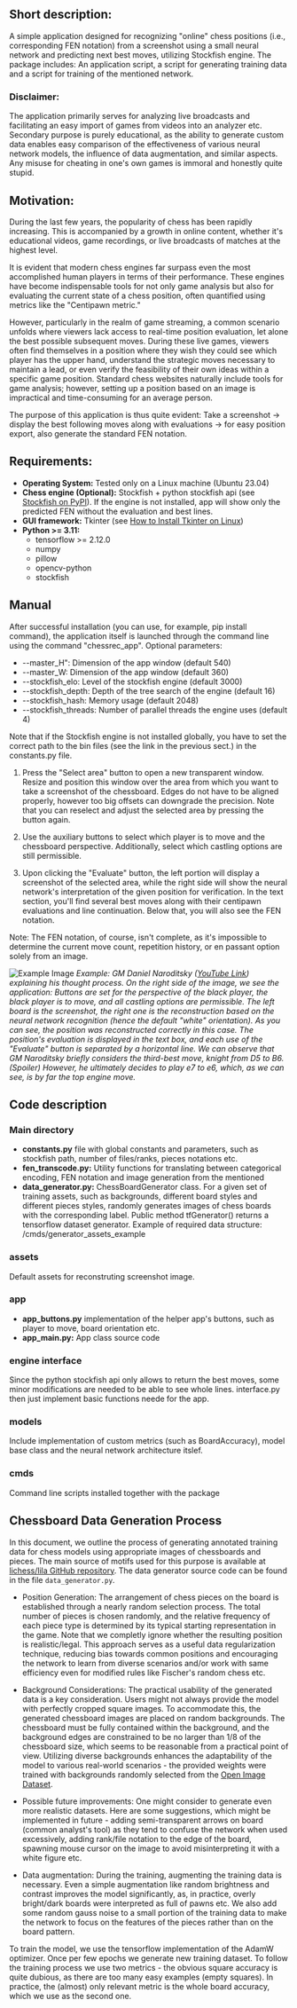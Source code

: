 ## Short description:
A simple application designed for recognizing "online" chess positions (i.e., corresponding FEN notation) from a screenshot using a small neural network and predicting next best moves, utilizing Stockfish engine. The package includes: An application script, a script for generating training data and a script for training of the mentioned network.

### Disclaimer:
The application primarily serves for analyzing live broadcasts and facilitating an easy import of games from videos into an analyzer etc. Secondary purpose is purely educational, as the ability to generate custom data enables easy comparison of the effectiveness of various neural network models, the influence of data augmentation, and similar aspects. Any misuse for cheating in one's own games is immoral and honestly quite stupid.


## Motivation:
During the last few years, the popularity of chess has been rapidly increasing. This is accompanied by a growth in online content, whether it's educational videos, game recordings, or live broadcasts of matches at the highest level.

It is evident that modern chess engines far surpass even the most accomplished human players in terms of their performance. These engines have become indispensable tools for not only game analysis but also for evaluating the current state of a chess position, often quantified using metrics like the "Centipawn metric."

However, particularly in the realm of game streaming, a common scenario unfolds where viewers lack access to real-time position evaluation, let alone the best possible subsequent moves. During these live games, viewers often find themselves in a position where they wish they could see which player has the upper hand, understand the strategic moves necessary to maintain a lead, or even verify the feasibility of their own ideas within a specific game position. Standard chess websites naturally include tools for game analysis; however, setting up a position based on an image is impractical and time-consuming for an average person.

The purpose of this application is thus quite evident: Take a screenshot -> display the best following moves along with evaluations -> for easy position export, also generate the standard FEN notation.



## Requirements:

- **Operating System:** Tested only on a Linux machine (Ubuntu 23.04)
- **Chess engine (Optional):** Stockfish + python stockfish api (see [Stockfish on PyPI](https://pypi.org/project/stockfish/)). If the engine is not installed, app will show only the predicted FEN without the evaluation and best lines.
- **GUI framework:** Tkinter (see [How to Install Tkinter on Linux](https://www.geeksforgeeks.org/how-to-install-tkinter-on-linux/))
- **Python >= 3.11:**
  - tensorflow >= 2.12.0
  - numpy
  - pillow
  - opencv-python
  - stockfish

## Manual
After successful installation (you can use, for example, pip install command), the application itself is launched through the command line using the command "chessrec_app". Optional parameters:

  -  &#45;&#45;master_H": Dimension of the app window (default 540)
  -  &#45;&#45;master_W: Dimension of the app window (default 360)
  -  &#45;&#45;stockfish_elo: Level of the stockfish engine (default 3000)
  -  &#45;&#45;stockfish_depth: Depth of the tree search of the engine (default 16)
  -  &#45;&#45;stockfish_hash: Memory usage (default 2048)
  -  &#45;&#45;stockfish_threads: Number of parallel threads the engine uses (default 4)

Note that if the Stockfish engine is not installed globally, you have to set the correct path to the bin files (see the link in the previous sect.) in the constants.py file.

1. Press the "Select area" button to open a new transparent window. Resize and position this window over the area from which you want to take a screenshot of the chessboard. Edges do not have to be aligned properly, however too big offsets can downgrade the precision. Note that you can reselect and adjust the selected area by pressing the button again.

2. Use the auxiliary buttons to select which player is to move and the chessboard perspective. Additionally, select which castling options are still permissible.

3. Upon clicking the "Evaluate" button, the left portion will display a screenshot of the selected area, while the right side will show the neural network's interpretation of the given position for verification. In the text section, you'll find several best moves along with their centipawn evaluations and line continuation. Below that, you will also see the FEN notation.

Note: The FEN notation, of course, isn't complete, as it's impossible to determine the current move count, repetition history, or en passant option solely from an image.

![Example Image](example.png)
*Example: GM Daniel Naroditsky ([YouTube Link](https://www.youtube.com/watch?v=bFLEuc7G7YA)) explaining his thought process. On the right side of the image, we see the application: Buttons are set for the perspective of the black player, the black player is to move, and all castling options are permissible. The left board is the screenshot, the right one is the reconstruction based on the neural network recognition (hence the default "white" orientation). As you can see, the position was reconstructed correctly in this case. The position's evaluation is displayed in the text box, and each use of the "Evaluate" button is separated by a horizontal line. We can observe that GM Naroditsky briefly considers the third-best move, knight from D5 to B6. (Spoiler) However, he ultimately decides to play e7 to e6, which, as we can see, is by far the top engine move.*


## Code description

### Main directory
- **constants.py** file with global constants and parameters, such as stockfish path, number of files/ranks, pieces notations etc.
- **fen_transcode.py:** Utility functions for translating between categorical encoding, FEN notation and image generation from the mentioned
- **data_generator.py:** ChessBoardGenerator class. For a given set of training assets, such as backgrounds, different board styles and different pieces styles, randomly generates images of chess boards with the corresponding label. Public method tfGenerator() returns a tensorflow dataset generator. Example of required data structure: /cmds/generator_assets_example

### assets
Default assets for reconstruting screenshot image.

### app
- **app_buttons.py** implementation of the helper app's buttons, such as player to move, board orientation etc.
- **app_main.py:** App class source code

### engine interface
Since the python stockfish api only allows to return the best moves, some minor modifications are needed to be able to see whole lines. interface.py then just implement basic functions neede for the app.

### models
Include implementation of custom metrics (such as BoardAccuracy), model base class and the neural network architecture itslef.

### cmds
Command line scripts installed together with the package

## Chessboard Data Generation Process

In this document, we outline the process of generating annotated training data for chess models using appropriate images of chessboards and pieces. The main source of motifs used for this purpose is available at [lichess/lila GitHub repository](https://github.com/lichess-org/lila). The data generator source code can be found in the file `data_generator.py`.


- Position Generation: The arrangement of chess pieces on the board is established through a nearly random selection process. The total number of pieces is chosen randomly, and the relative frequency of each piece type is determined by its typical starting representation in the game. Note that we completly ignore whether the resulting position is realistic/legal. This approach serves as a useful data regularization technique, reducing bias towards common positions and encouraging the network to learn from diverse scenarios and/or work with same efficiency even for modified rules like Fischer's random chess etc.

- Background Considerations: The practical usability of the generated data is a key consideration. Users might not always provide the model with perfectly cropped square images. To accommodate this, the generated chessboard images are placed on random backgrounds. The chessboard must be fully contained within the background, and the background edges are constrained to be no larger than 1/8 of the chessboard size, which seems to be reasonable from a practical point of view. Utilizing diverse backgrounds enhances the adaptability of the model to various real-world scenarios - the provided weights were trained with backgrounds randomly selected from the [Open Image Dataset](https://storage.googleapis.com/openimages/web/index.html).

- Possible future improvements: One might consider to generate even more realistic datasets. Here are some suggestions, which might be implemented in future - adding semi-transparent arrows on board (common analyst's tool) as they tend to confuse the network when used excessively, adding rank/file notation to the edge of the board, spawning mouse cursor on the image to avoid misinterpreting it with a white figure etc.

- Data augmentation: During the training, augmenting the training data is necessary. Even a simple augmentation like random brightness and contrast improves the model significantly, as, in practice, overly bright/dark boards were interpreted as full of pawns etc. We also add some random gauss noise to a small portion of the training data to make the network to focus on the features of the pieces rather than on the board pattern.

To train the model, we use the tensorflow implementation of the AdamW optimizer. Once per few epochs we generate new training dataset. To follow the training process we use two metrics - the obvious square accuracy is quite dubious, as there are too many easy examples (empty squares). In practice, the (almost) only relevant metric is the whole board accuracy, which we use as the second one.




